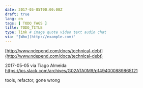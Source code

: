 ```yaml
---
date: 2017-05-05T00:00:00Z
draft: true
lang: en
tags: [ TODO_TAGS ]
title: TODO_TITLE
type: link # image quote video text audio chat
via: "[Who](http://example.com)"
---
```



[http://www.ndepend.com/docs/technical-debt](http://www.ndepend.com/docs/technical-debt)

2017-05-05 via Tiago Almeida
https://ios.slack.com/archives/G02ATA0M9/p1494000889865121

tools, refactor, gone wrong
